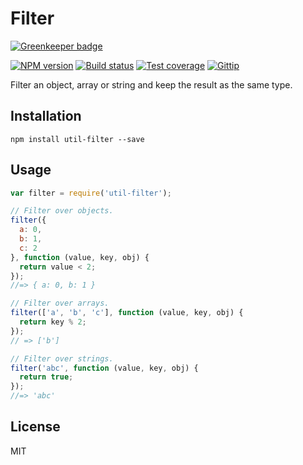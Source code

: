 # Filter

[![Greenkeeper badge](https://badges.greenkeeper.io/blakeembrey/filter.svg)](https://greenkeeper.io/)

[![NPM version][npm-image]][npm-url]
[![Build status][travis-image]][travis-url]
[![Test coverage][coveralls-image]][coveralls-url]
[![Gittip][gittip-image]][gittip-url]

Filter an object, array or string and keep the result as the same type.

## Installation

```
npm install util-filter --save
```

## Usage

```javascript
var filter = require('util-filter');

// Filter over objects.
filter({
  a: 0,
  b: 1,
  c: 2
}, function (value, key, obj) {
  return value < 2;
});
//=> { a: 0, b: 1 }

// Filter over arrays.
filter(['a', 'b', 'c'], function (value, key, obj) {
  return key % 2;
});
// => ['b']

// Filter over strings.
filter('abc', function (value, key, obj) {
  return true;
});
//=> 'abc'
```

## License

MIT

[npm-image]: https://img.shields.io/npm/v/util-filter.svg?style=flat
[npm-url]: https://npmjs.org/package/util-filter
[travis-image]: https://img.shields.io/travis/blakeembrey/filter.svg?style=flat
[travis-url]: https://travis-ci.org/blakeembrey/filter
[coveralls-image]: https://img.shields.io/coveralls/blakeembrey/filter.svg?style=flat
[coveralls-url]: https://coveralls.io/r/blakeembrey/filter?branch=master
[gittip-image]: https://img.shields.io/gittip/blakeembrey.svg?style=flat
[gittip-url]: https://www.gittip.com/blakeembrey
